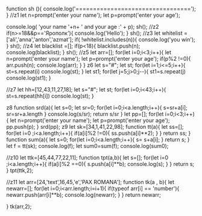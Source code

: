 function sh (){
  console.log('=================================');
}
//z1
let n=prompt('enter your name');
let p=prompt('enter your age');

console.log( 'your name  '+n+ '  and your age :' + p);
sh();
//z2
if(n>=18&&p=='Ярополк'){
  console.log('Hello');
}
sh();
//z3
let whitelist =['ali','anna','anton','azmat'];
if( !whitelist.includes(n)){
  console.log('you win');
}
sh();
//z4
let blacklist =[];
if(p<18){
  blacklist.push(n);
  console.log(blacklist);
}
sh();
//z5
let arr=[];
for(let i=0;i<3;i++){
  let n=prompt('enter your name');
  let p=prompt('enter your age');
  if(p%2 !=0){
    arr.push(n);
    console.log(arr);
     }
}
z6
let s="#";
let st;
for(let i=1;i<=5;i++){
  st=s.repeat(i)
  console.log(st);
}
let st1;
for(let j=5;j>0;j--){
  st1=s.repeat(j)
  console.log(st1);
}

//z7
let hh=[12,43,11,27,18];
let s="#";
let st;
for(let i=0;i<43;i++){
  st=s.repeat(hh[i])
  console.log(st);
  }

z8
function srd(a){
  let s=0;
  let sr=0;
  for(let i=0;i<a.length;i++){
    s=sr+a[i];
    sr=sr+a.length
  }
  console.log(s/sr);
   return s/sr
}
let pp=[];
for(let i=0;i<3;i++){
  let n=prompt('enter your name');
  let p=prompt('enter your age');
  pp.push(p);
}
  srd(pp);
z9
let sk=[34,1,41,22,98];
function tt(a){
  let ss=[];
  for(let i=0 ;i<a.length;i++){
     if(a[i]%2 !=0){
       ss.push(a[i]**2);
       }
     }
  return ss;
}
function sum(a){
  let s=0;
  for(let i=0;i<a.length;i++){
    s= s+a[i];
  }
  return s;
}
let f = tt(sk);
console.log(f);
let sum0=sum(f);
console.log(sum0);

//z10
let ttk=[45,44,77,22,11];
function tpt(a,b){
  let s=[];
  for(let i=0 ;i<a.length;i++){
     if(a[i]%2 ==0){
       s.push(a[i]**b);
       console.log(s);
       }
     }
  return s;
}
tpt(ttk,2);

//z11
let arr=[24,'text',16,45,'e','PAX ROMANA'];
function tk(a , b){
  let newarr=[];
  for(let i=0;i<arr.length;i=i+1){
    if(typeof arr[i] == 'number'){
    newarr.push(arr[i]**b); 
    console.log(newarr);
    }
  }
  return newarr;

}
tk(arr,2);